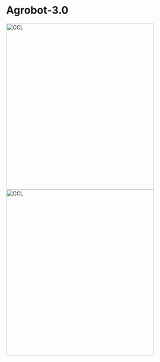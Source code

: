 # Agrobot-3.0

<img alt="CCL" title="uv" src="https://github.com/CaioslppUO/Agrobot-3.0/blob/main/img/uv.gif" width="400px" height="450px" />
<img alt="CCL" title="agrobot" src="https://github.com/CaioslppUO/Agrobot-3.0/blob/main/img/agrobot.gif" width="400pxpx" height="450px" />

